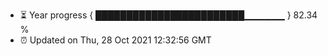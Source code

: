 - ⏳ Year progress { ████████████████████████▁▁▁▁▁▁ } 82.34 %
- ⏰ Updated on Thu, 28 Oct 2021 12:32:56 GMT

